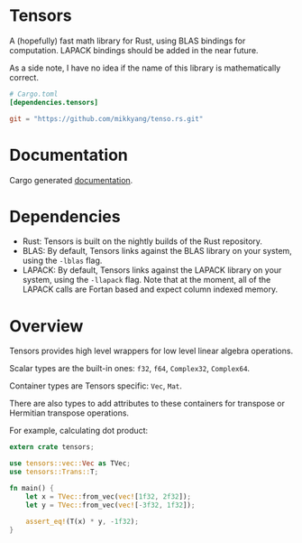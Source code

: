 # Tensors

A (hopefully) fast math library for Rust, using BLAS bindings for computation.
LAPACK bindings should be added in the near future.

As a side note, I have no idea if the name of this library is mathematically
correct.

```toml
# Cargo.toml
[dependencies.tensors]

git = "https://github.com/mikkyang/tenso.rs.git"
```

# Documentation

Cargo generated [documentation](http://mikkyang.github.io/tenso.rs/doc/tensors/index.html).

# Dependencies

* Rust: Tensors is built on the nightly builds of the Rust repository.
* BLAS: By default, Tensors links against the BLAS library on your system,
using the `-lblas` flag.
* LAPACK: By default, Tensors links against the LAPACK library on your system,
using the `-llapack` flag. Note that at the moment, all of the LAPACK calls are
Fortan based and expect column indexed memory.

# Overview

Tensors provides high level wrappers for low level linear algebra operations.

Scalar types are the built-in ones: `f32`, `f64`, `Complex32`, `Complex64`.

Container types are Tensors specific: `Vec`, `Mat`.

There are also types to add attributes to these containers for transpose or Hermitian transpose operations.

For example, calculating dot product:

```rust
extern crate tensors;

use tensors::vec::Vec as TVec;
use tensors::Trans::T;

fn main() {
    let x = TVec::from_vec(vec![1f32, 2f32]);
    let y = TVec::from_vec(vec![-3f32, 1f32]);

    assert_eq!(T(x) * y, -1f32);
}

```
